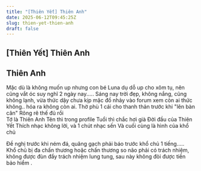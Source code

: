 ```yaml
---
title: "[Thiên Yết] Thiên Anh"
date: 2025-06-12T09:45:25Z
slug: thien-yet-thien-anh
draft: false
---
```


## [Thiên Yết] Thiên Anh

## Thiên Anh

Mặc dù là không muốn up nhưng con bé Luna dụ dỗ up cho xôm tụ, nên cũng vắt óc suy nghĩ 2 ngày nay.....
Sáng nay trời đẹp, không nắng, cũng không lạnh, vừa thức dậy chưa kịp mặc đồ nhảy vào forum xem còn ai thức không.. hóa ra không còn ai. Thờ phù 1 cái cho thanh thản trước khi "lên bàn cân"
Rông rê thế đủ rồi  
Tớ là Thiên Anh
Tên thì trong profile
Tuổi thì chắc hơi già 
Đời đầu của Thiên Yết
Thích nhạc không lời, và 1 chút nhạc sến 
Và cuối cùng là hình của khổ chủ 





Đề nghị trước khi ném đá, quăng gạch phải báo trước khổ chủ 1 tiếng..... Khổ chủ bị đa chấn thương hoặc chấn thương so não phải có trách nhiệm, không được đùn đẩy trách nhiệm lung tung, sau này không đòi được tiền bảo hiểm .